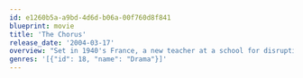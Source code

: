```yaml
---
id: e1260b5a-a9bd-4d6d-b06a-00f760d8f841
blueprint: movie
title: 'The Chorus'
release_date: '2004-03-17'
overview: "Set in 1940's France, a new teacher at a school for disruptive boys gives hope and inspiration."
genres: '[{"id": 18, "name": "Drama"}]'
---
```

